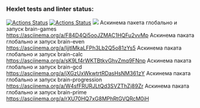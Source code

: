 ### Hexlet tests and linter status:
[![Actions Status](https://github.com/Aleksandra-korza/frontend-project-lvl1/workflows/hexlet-check/badge.svg)](https://github.com/Aleksandra-korza/frontend-project-lvl1/actions)
[![Actions Status](https://github.com/Aleksandra-korza/frontend-project-lvl1/workflows/nodejs/badge.svg)](https://github.com/Aleksandra-korza/frontend-project-lvl1/actions)
<a href="https://codeclimate.com/github/Aleksandra-korza/frontend-project-lvl1/maintainability"><img src="https://api.codeclimate.com/v1/badges/742a11e5f9d7d51cd68c/maintainability" /></a>
Аскинема пакета глобально и запуск brain-games https://asciinema.org/a/F84D4Qi5ooJZMAC1HQFu2vvMp
Аскинема паката глобально и запуск brain-even  https://asciinema.org/a/IjjtlMkaLFPh3Lb2Q5o81zYs5
Аскинема паката глобально и запуск brain-calc https://asciinema.org/a/sK9Lf4rWKTBtkvGhvZmq9FNnp
Аскинема паката глобально и запуск brain-gcd https://asciinema.org/a/jXGzUxWkwtrtRDasHsNM361zY
Аскинема паката глобально и запуск brain-progression https://asciinema.org/a/W4sfFRURJLtQd3SVZThZj89Zr
Аскинема паката глобально и запуск brain-prime https://asciinema.org/a/rXU70HQ7xG8MPhRtGVQRcM0iH